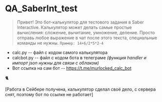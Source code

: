 # QA_SaberInt_test

>Привет!
>Это бот-калькулятор для тестового задания в Saber Interactive. Калькулятор может делать самые простые вычисления: сложение, вычитание, умножение, деление. 
>Просто отправь любое выражение в чат после этого текста, специальные команды не нужны. ``Пример: 14+6/2*5*2-4``
    
* calc.py -- файл с кодом самого калькулятора
* calcbot.py -- файл с кодом бота в телеграме 
_(функция handler и импорт json нужны для связи с облаком)_
* Вот ссылка на сам бот -- https://t.me/murlocked_calc_bot

🐈

[Работа в Сейбере получена, калькулятор сделал своё дело, с сервера снят, поэтому бот по ссылке не работает]
